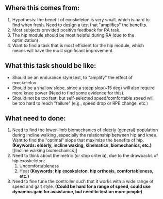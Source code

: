 ## Where this comes from:
1. Hypothesis: the benefit of exoskeleton is very small, which is hard to find when fresh. Need to design a test that "amplifies" the benefits.
2. Most subjects provided positive feedback for RA task.
3. The hip module should be most helpful during RA (due to the optimization).
4. Want to find a task that is most efficient for the hip module, which means will have the most significant improvement.

## What this task should be like:
- Should be an endurance style test, to "amplify" the effect of exoskeleton. 
- Should be a shallow slope, since a steep slop(~15 deg) will also require more knee power (Need to find some evidence for this).
- Should not be too fast, but self-selected speed/comfortable speed will be too hard to reach "failure" (e.g., speed drop or RPE change, etc.)

## What need to done:
1. Need to find the lower-limb biomechanics of elderly (general) population during incline walking ,especially the relationship between hip and knee. Want to find the "optimal" slope that maximize the benefits of hip. **(Keywords: elderly, incline waking, kinematics, biomechanics, etc.)** [[Incline walking biomechanics]]
2. Need to think about the metric (or stop criteria), due to the drawbacks of hip exoskeleton:
	1. Uncomfortableness
	2. Heat
	**(Keywords: hip exoskeleton, hip orthosis, comfortableness, etc.)**
3. Need to fine tune the controller such that it works with a wide range of speed and gait style. **(Could be hard for a range of speed, could use dynamics gain for assistance, but need to test on more people)** 